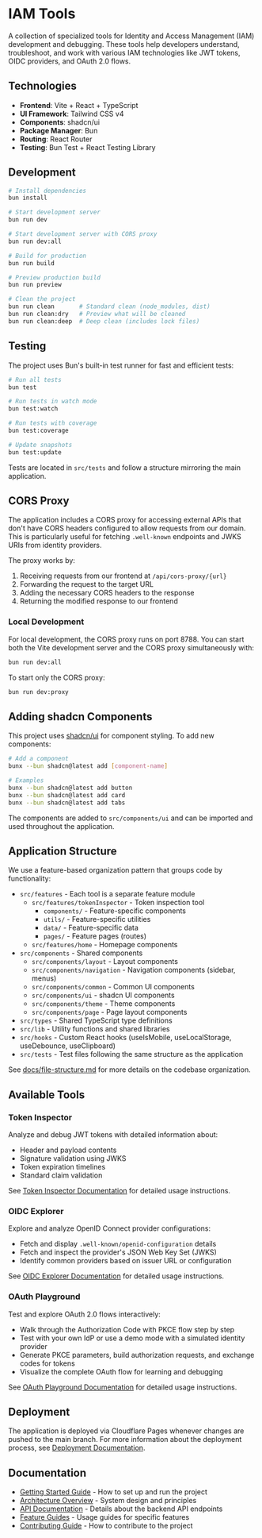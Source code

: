 # IAM Tools

A collection of specialized tools for Identity and Access Management (IAM) development and debugging. These tools help developers understand, troubleshoot, and work with various IAM technologies like JWT tokens, OIDC providers, and OAuth 2.0 flows.

## Technologies

- **Frontend**: Vite + React + TypeScript
- **UI Framework**: Tailwind CSS v4
- **Components**: shadcn/ui
- **Package Manager**: Bun
- **Routing**: React Router
- **Testing**: Bun Test + React Testing Library

## Development

```bash
# Install dependencies
bun install

# Start development server
bun run dev

# Start development server with CORS proxy
bun run dev:all

# Build for production
bun run build

# Preview production build
bun run preview

# Clean the project
bun run clean       # Standard clean (node_modules, dist)
bun run clean:dry   # Preview what will be cleaned
bun run clean:deep  # Deep clean (includes lock files)
```

## Testing

The project uses Bun's built-in test runner for fast and efficient tests:

```bash
# Run all tests
bun test

# Run tests in watch mode
bun test:watch

# Run tests with coverage
bun test:coverage

# Update snapshots
bun test:update
```

Tests are located in `src/tests` and follow a structure mirroring the main application.

## CORS Proxy

The application includes a CORS proxy for accessing external APIs that don't have CORS headers configured to allow requests from our domain. This is particularly useful for fetching `.well-known` endpoints and JWKS URIs from identity providers.

The proxy works by:

1. Receiving requests from our frontend at `/api/cors-proxy/{url}`
2. Forwarding the request to the target URL
3. Adding the necessary CORS headers to the response
4. Returning the modified response to our frontend

### Local Development

For local development, the CORS proxy runs on port 8788. You can start both the Vite development server and the CORS proxy simultaneously with:

```bash
bun run dev:all
```

To start only the CORS proxy:

```bash
bun run dev:proxy
```

## Adding shadcn Components

This project uses [shadcn/ui](https://ui.shadcn.com/) for component styling. To add new components:

```bash
# Add a component
bunx --bun shadcn@latest add [component-name]

# Examples
bunx --bun shadcn@latest add button
bunx --bun shadcn@latest add card
bunx --bun shadcn@latest add tabs
```

The components are added to `src/components/ui` and can be imported and used throughout the application.

## Application Structure

We use a feature-based organization pattern that groups code by functionality:

- `src/features` - Each tool is a separate feature module
  - `src/features/tokenInspector` - Token inspection tool
    - `components/` - Feature-specific components
    - `utils/` - Feature-specific utilities
    - `data/` - Feature-specific data
    - `pages/` - Feature pages (routes)
  - `src/features/home` - Homepage components
- `src/components` - Shared components
  - `src/components/layout` - Layout components
  - `src/components/navigation` - Navigation components (sidebar, menus)
  - `src/components/common` - Common UI components
  - `src/components/ui` - shadcn UI components
  - `src/components/theme` - Theme components
  - `src/components/page` - Page layout components
- `src/types` - Shared TypeScript type definitions
- `src/lib` - Utility functions and shared libraries
- `src/hooks` - Custom React hooks (useIsMobile, useLocalStorage, useDebounce, useClipboard)
- `src/tests` - Test files following the same structure as the application

See [docs/file-structure.md](docs/file-structure.md) for more details on the codebase organization.

## Available Tools

### Token Inspector

Analyze and debug JWT tokens with detailed information about:
- Header and payload contents
- Signature validation using JWKS
- Token expiration timelines
- Standard claim validation

See [Token Inspector Documentation](docs/feature-guides/token-inspector.md) for detailed usage instructions.

### OIDC Explorer

Explore and analyze OpenID Connect provider configurations:
- Fetch and display `.well-known/openid-configuration` details
- Fetch and inspect the provider's JSON Web Key Set (JWKS)
- Identify common providers based on issuer URL or configuration

See [OIDC Explorer Documentation](docs/feature-guides/oidc-explorer.md) for detailed usage instructions.

### OAuth Playground

Test and explore OAuth 2.0 flows interactively:
- Walk through the Authorization Code with PKCE flow step by step
- Test with your own IdP or use a demo mode with a simulated identity provider
- Generate PKCE parameters, build authorization requests, and exchange codes for tokens
- Visualize the complete OAuth flow for learning and debugging

See [OAuth Playground Documentation](docs/feature-guides/oauth-playground.md) for detailed usage instructions.

## Deployment

The application is deployed via Cloudflare Pages whenever changes are pushed to the main branch. For more information about the deployment process, see [Deployment Documentation](docs/deployment.md).

## Documentation

- [Getting Started Guide](docs/getting-started.md) - How to set up and run the project
- [Architecture Overview](docs/architecture.md) - System design and principles
- [API Documentation](docs/api.md) - Details about the backend API endpoints
- [Feature Guides](docs/feature-guides/) - Usage guides for specific features
- [Contributing Guide](docs/contributing.md) - How to contribute to the project

